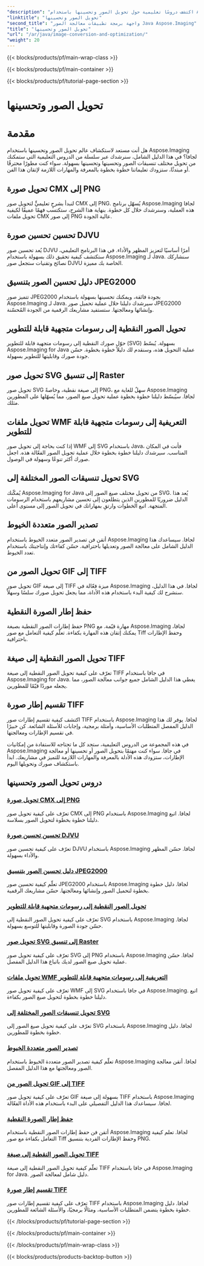 ```yaml
---
"description": "اكتشف دروسًا تعليمية حول تحويل الصور وتحسينها باستخدام Aspose.Imaging لجافا. تعلّم كيفية تحويل مختلف تنسيقات الصور وتحسينها وتحسينها بسهولة."
"linktitle": "تحويل الصور وتحسينها"
"second_title": "واجهة برمجة تطبيقات معالجة الصور Java Aspose.Imaging"
"title": "تحويل الصور وتحسينها"
"url": "/ar/java/image-conversion-and-optimization/"
"weight": 20
---
```


{{< blocks/products/pf/main-wrap-class >}}

{{< blocks/products/pf/main-container >}}

{{< blocks/products/pf/tutorial-page-section >}}

# تحويل الصور وتحسينها


# مقدمة

هل أنت مستعد لاستكشاف عالم تحويل الصور وتحسينها باستخدام Aspose.Imaging لجافا؟ في هذا الدليل الشامل، سنرشدك عبر سلسلة من الدروس التعليمية التي ستمكنك من تحويل مختلف تنسيقات الصور وتحسينها وتحسينها بسهولة. سواء كنت مطورًا محترفًا أو مبتدئًا، ستزودك تعليماتنا خطوة بخطوة بالمعرفة والمهارات اللازمة لإتقان هذا الفن.

## تحويل صورة CMX إلى PNG

لنبدأ بشرحٍ تعليميٍّ لتحويل صور CMX إلى PNG. يُسهّل برنامج Aspose.Imaging لجافا هذه العملية، وسنرشدك خلال كل خطوة. بنهاية هذا الشرح، ستكتسب فهمًا عميقًا لكيفية تحويل ملفات CMX إلى صور PNG عالية الجودة.

## تحسين تحسين صورة DJVU

يُعد تحسين صور DJVU أمرًا أساسيًا لتعزيز المظهر والأداء. في هذا البرنامج التعليمي، ستكتشف كيفية تحقيق ذلك بسهولة باستخدام Aspose.Imaging لـ Java. سنشاركك نصائح وتقنيات ستجعل صور DJVU الخاصة بك مميزة.

## دليل تحسين الصور بتنسيق JPEG2000

تتميز صور JPEG2000 بجودة فائقة، ويمكنك تحسينها بسهولة باستخدام Aspose.Imaging لـ Java. سيرشدك دليلنا خلال عملية تحميل صور JPEG2000 وإنشائها ومعالجتها. ستستفيد مشاريعك الرقمية من الجودة المُحسّنة.

## تحويل الصور النقطية إلى رسومات متجهية قابلة للتطوير

حوّل صورك النقطية إلى رسومات متجهية قابلة للتطوير (SVG) بسهولة. يُبسّط Aspose.Imaging for Java عملية التحويل هذه، وسنقدم لك دليلاً خطوة بخطوة. حسّن جودة صورك وقابليتها للتطوير بسهولة.

## تحويل صور SVG إلى تنسيق Raster

تحويل صور SVG إلى صيغة نقطية، وخاصةً PNG، سهلٌ للغاية مع Aspose.Imaging لجافا. سيُبسّط دليلنا خطوة بخطوة عملية تحويل صيغ الصور، مما يُسهّلها على المطورين مثلك.

## تحويل ملفات WMF التعريفية إلى رسومات متجهية قابلة للتطوير

إذا كنت بحاجة إلى تحويل صور WMF إلى SVG باستخدام Java، فأنت في المكان المناسب. سيرشدك دليلنا خطوة بخطوة خلال عملية تحويل الصور الفعّالة هذه. اجعل صورك أكثر تنوعًا وسهولة في الوصول.

## تحويل تنسيقات الصور المختلفة إلى SVG

يُمكّنك Aspose.Imaging for Java من تحويل مختلف صيغ الصور إلى SVG. يُعد هذا الدليل ضروريًا للمطورين الذين يتطلعون إلى تحسين مشاريعهم باستخدام الرسومات المتجهة. اتبع الخطوات وارتقِ بمهاراتك في تحويل الصور إلى مستوى أعلى.

## تصدير الصور متعددة الخيوط

أتقن فن تصدير الصور متعدد الخيوط باستخدام Aspose.Imaging لجافا. سيساعدك هذا الدليل الشامل على معالجة الصور وتعديلها باحترافية. حسّن كفاءتك وإنتاجيتك باستخدام تعدد الخيوط.

## تحويل الصور من GIF إلى TIFF

تحويل صور GIF إلى صيغة TIFF ميزة فعّالة في Aspose.Imaging لجافا. في هذا الدليل، سنشرح لك كيفية البدء باستخدام هذه الأداة، مما يجعل تحويل صورك سلسًا وسهلاً.

## حفظ إطار الصورة النقطية

حفظ إطارات الصور النقطية بصيغة PNG مهارة قيّمة. مع Aspose.Imaging لجافا، يمكنك إتقان هذه المهارة بكفاءة. تعلّم كيفية التعامل مع صور Tiff وحفظ الإطارات باحترافية.

## تحويل الصور النقطية إلى صيغة TIFF

تعرّف على كيفية تحويل الصور النقطية إلى صيغة TIFF في جافا باستخدام Aspose.Imaging for Java. يغطي هذا الدليل الشامل جميع جوانب معالجة الصور، مما يجعله موردًا قيّمًا للمطورين.

## تقسيم إطار صورة TIFF

اكتشف كيفية تقسيم إطارات صور TIFF باستخدام Aspose.Imaging لجافا. يوفر لك هذا الدليل المفصل المتطلبات الأساسية، وأمثلة برمجية، وإجابات للأسئلة الشائعة. كن خبيرًا في تقسيم الإطارات ومعالجتها.

في هذه المجموعة من الدروس التعليمية، ستجد كل ما تحتاجه للاستفادة من إمكانيات Aspose.Imaging في جافا. سواء كنت مهتمًا بتحويل الصور أو تحسينها أو معالجة الإطارات، ستزودك هذه الأدلة بالمعرفة والمهارات اللازمة للتميز في مشاريعك. ابدأ باستكشاف صورك وتحويلها اليوم.
## دروس تحويل الصور وتحسينها
### [تحويل صورة CMX إلى PNG](./convert-cmx-to-png-image/)
تعرّف على كيفية تحويل صور CMX إلى PNG باستخدام Aspose.Imaging لجافا. اتبع دليلنا خطوة بخطوة لتحويل الصور بسلاسة.
### [تحسين تحسين صورة DJVU](./improve-djvu-image-optimization/)
تعرّف على كيفية تحسين صور DJVU باستخدام Aspose.Imaging لجافا. حسّن المظهر والأداء بسهولة.
### [دليل تحسين الصور بتنسيق JPEG2000](./jpeg2000-image-optimization-guide/)
تعلّم كيفية تحسين صور JPEG2000 باستخدام Aspose.Imaging لجافا. دليل خطوة بخطوة لتحميل الصور وإنشائها ومعالجتها. حسّن مشاريعك الرقمية.
### [تحويل الصور النقطية إلى رسومات متجهية قابلة للتطوير](./convert-raster-images-to-scalable-vector-graphics/)
تعرّف على كيفية تحويل الصور النقطية إلى SVG باستخدام Aspose.Imaging لجافا. حسّن جودة الصورة وقابليتها للتوسع بسهولة.
### [تحويل صور SVG إلى تنسيق Raster](./convert-svg-images-to-raster-format/)
تعرّف على كيفية تحويل صور SVG إلى PNG باستخدام Aspose.Imaging لجافا. حسّن عملية تحويل صيغ الصور لديك باتباع هذا الدليل المفصل.
### [تحويل ملفات WMF التعريفية إلى رسومات متجهية قابلة للتطوير](./convert-wmf-metafiles-to-scalable-vector-graphics/)
تعرّف على كيفية تحويل صور WMF إلى SVG في جافا باستخدام Aspose.Imaging. اتبع دليلنا خطوة بخطوة لتحويل صيغ الصور بكفاءة.
### [تحويل تنسيقات الصور المختلفة إلى SVG](./convert-various-image-formats-to-svg/)
تعرّف على كيفية تحويل صيغ الصور إلى SVG باستخدام Aspose.Imaging لجافا. دليل خطوة بخطوة للمطورين.
### [تصدير الصور متعددة الخيوط](./multi-threaded-image-export/)
تعلّم كيفية تصدير الصور متعددة الخيوط باستخدام Aspose.Imaging لجافا. أتقن معالجة الصور ومعالجتها مع هذا الدليل المفصل.
### [تحويل الصور من GIF إلى TIFF](./gif-to-tiff-image-conversion/)
تعرّف على كيفية تحويل صور GIF بسهولة إلى صيغة TIFF باستخدام Aspose.Imaging لجافا. سيساعدك هذا الدليل التفصيلي على البدء باستخدام هذه الأداة الفعّالة.
### [حفظ إطار الصورة النقطية](./raster-image-frame-saving/)
أتقن فن حفظ إطارات الصور النقطية باستخدام Aspose.Imaging لجافا. تعلم كيفية التعامل بكفاءة مع صور Tiff وحفظ الإطارات الفردية بتنسيق PNG.
### [تحويل الصور النقطية إلى صيغة TIFF](./raster-image-tiff-conversion/)
تعلّم كيفية تحويل الصور النقطية إلى صيغة TIFF في جافا باستخدام Aspose.Imaging for Java. دليل شامل لمعالجة الصور.
### [تقسيم إطار صورة TIFF](./tiff-image-frame-splitting/)
تعرّف على كيفية تقسيم إطارات صور TIFF باستخدام Aspose.Imaging لجافا. دليل خطوة بخطوة يتضمن المتطلبات الأساسية، ومثالًا برمجيًا، والأسئلة الشائعة للمطورين.

{{< /blocks/products/pf/tutorial-page-section >}}

{{< /blocks/products/pf/main-container >}}

{{< /blocks/products/pf/main-wrap-class >}}

{{< blocks/products/products-backtop-button >}}